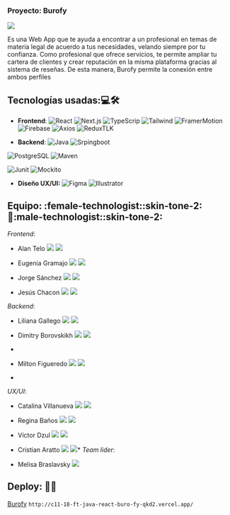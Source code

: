 
### Proyecto: Burofy
<div aling="center">
<img src="https://media.discordapp.net/attachments/689676081430921274/1113867403219189852/burofy_logo.jpeg">
  
<p>Es una Web App que te ayuda a encontrar a un profesional en temas de materia legal de acuerdo a tus necesidades, velando siempre por tu confianza. Como profesional que ofrece servicios, te permite ampliar tu cartera de clientes y crear reputación en la misma plataforma gracias al sistema de reseñas. De esta manera, Burofy permite la conexión entre ambos perfiles
</p>
  
</div>

## Tecnologías usadas::computer::hammer_and_wrench:

* **Frontend**: ![React](https://img.shields.io/badge/React-2E2E2E?style=for-the-badge&logo=React&logoColor=61DAFB) ![Next.js](https://img.shields.io/badge/Next.js-2E2E2E?style=for-the-badge&logo=Next.js&logoColor=white) ![TypeScrip](https://img.shields.io/badge/TypeScript-2E2E2E?style=for-the-badge&logo=TypeScript&logoColor=3178C6) ![Tailwind](https://img.shields.io/badge/Tailwind-2E2E2E?style=for-the-badge&logo=TailwindCSS&logoColor=06B6D4) ![FramerMotion](https://img.shields.io/badge/FramerMotion-2E2E2E?style=for-the-badge&logo=Framer&logoColor=C600E0) ![Firebase](https://img.shields.io/badge/Firebase-2E2E2E?style=for-the-badge&logo=Firebase&logoColor=FFCA28) ![Axios](https://img.shields.io/badge/Axios-2E2E2E?style=for-the-badge&logo=Axios&logoColor=5A29E4) ![ReduxTLK](https://img.shields.io/badge/ReduxTLK-2E2E2E?style=for-the-badge&logo=Redux&logoColor=764ABC)
 
* **Backend**: 
![Java](https://img.shields.io/badge/Java-2E2E2E?style=for-the-badge&logo=Java&logoColor=FF160B) ![Srpingboot](https://img.shields.io/badge/Springboot-2E2E2E?style=for-the-badge&logo=Springboot&logoColor=6DB33F) 

![PostgreSQL](https://img.shields.io/badge/postgresql-2E2E2E?style=for-the-badge&logo=Postgresql&logoColor=4169E1) ![Maven](https://img.shields.io/badge/Maven-2E2E2E?style=for-the-badge&logo=Apachemaven&logoColor=C71A36) 

![Junit](https://img.shields.io/badge/Junit-2E2E2E?style=for-the-badge&logo=JUnit5&logoColor=25A162) ![Mockito](https://img.shields.io/badge/Mockito-2E2E2E?style=for-the-badge&logo=Mockito&logoColor=FF160B)
* **Diseño UX/UI:** ![Figma](https://img.shields.io/badge/Figma-2E2E2E?style=for-the-badge&logo=figma&logoColor=F24E1E) ![Illustrator](https://img.shields.io/badge/Illustrator-2E2E2E?style=for-the-badge&logo=AdobeIllustrator&logoColor=FF9A00)
 
## Equipo: :female-technologist::skin-tone-2::raised_hands::male-technologist::skin-tone-2:
*Frontend*:

* Alan Telo <a href="https://github.com/agtelo"><img src="https://img.shields.io/badge/_-181717?style=for-the-badge&logo=github&logoColor=white"></a> <a href="https://www.linkedin.com/in/alan-gabriel-telo/"><img src="https://img.shields.io/badge/_-0A66C2?style=for-the-badge&logo=Linkedin&logoColor=white"></a>
 
* Eugenia Gramajo <a href="https://github.com/EugeniaGramajo"><img src="https://img.shields.io/badge/_-181717?style=for-the-badge&logo=github&logoColor=white"></a> <a href="https://www.linkedin.com/in/eugenia-gramajo/"><img src="https://img.shields.io/badge/_-0A66C2?style=for-the-badge&logo=Linkedin&logoColor=white"></a>
 
* Jorge Sánchez <a href="https://github.com/jorge4684"><img src="https://img.shields.io/badge/_-181717?style=for-the-badge&logo=github&logoColor=white"></a> <a href="https://www.linkedin.com/in/jorge-sanchez-bb3183255"><img src="https://img.shields.io/badge/_-0A66C2?style=for-the-badge&logo=Linkedin&logoColor=white"></a>
 
* Jesús Chacon <a href="https://github.com/Afrozens"><img src="https://img.shields.io/badge/_-181717?style=for-the-badge&logo=github&logoColor=white"></a> <a href="https://www.linkedin.com/in/jesus-chacon-b54b4a223/"><img src="https://img.shields.io/badge/_-0A66C2?style=for-the-badge&logo=Linkedin&logoColor=white"></a>
 
*Backend*:
* Liliana Gallego <a href="https://github.com/LilianaGallego"><img src="https://img.shields.io/badge/_-181717?style=for-the-badge&logo=github&logoColor=white"></a> <a href="https://www.linkedin.com/in/lilianagallegom/"><img src="https://img.shields.io/badge/_-0A66C2?style=for-the-badge&logo=Linkedin&logoColor=white"></a>
 
* Dimitry Borovskikh <a href="https://github.com/dimantos"><img src="https://img.shields.io/badge/_-181717?style=for-the-badge&logo=github&logoColor=white"></a> <a href="https://www.linkedin.com/in/dimantos/"><img src="https://img.shields.io/badge/_-0A66C2?style=for-the-badge&logo=Linkedin&logoColor=white"></a>
* 
* Milton Figueredo <a href="https://github.com/Miles-Arts"><img src="https://img.shields.io/badge/_-181717?style=for-the-badge&logo=github&logoColor=white"></a> <a href="https://www.linkedin.com/in/milton-figueredo-miles-arts/"><img src="https://img.shields.io/badge/_-0A66C2?style=for-the-badge&logo=Linkedin&logoColor=white"></a>
* 
*UX/UI*:

* Catalina Villanueva <a href="https://www.behance.net/catavillanueva"><img src="https://img.shields.io/badge/_-1769FF?style=for-the-badge&logo=behance&logoColor=white"></a> <a href="https://www.linkedin.com/in/catalina-villanueva/"><img src="https://img.shields.io/badge/_-0A66C2?style=for-the-badge&logo=Linkedin&logoColor=white"></a>
 
* Regina Baños <a href="https://scythe-syzygy-0f0.notion.site/Regina-Ba-os-656ad6f63d6d4a8e9e98b71f728c5b8c"><img src="https://img.shields.io/badge/_-000000?style=for-the-badge&logo=notion&logoColor=white"></a> <a href="https://www.linkedin.com/in/regina-ba%C3%B1os-mart%C3%ADnez-69b897244/"><img src="https://img.shields.io/badge/_-0A66C2?style=for-the-badge&logo=Linkedin&logoColor=white"></a>
 
* Víctor Dzul <a href="https://www.behance.net/victordzul"><img src="https://img.shields.io/badge/_-1769FF?style=for-the-badge&logo=behance&logoColor=white"></a> <a href="https://www.linkedin.com/in/victordzul/"><img src="https://img.shields.io/badge/_-0A66C2?style=for-the-badge&logo=Linkedin&logoColor=white"></a>
 
* Cristian Aratto <a href="https://www.behance.net/cristianarattoux"><img src="https://img.shields.io/badge/_-1769FF?style=for-the-badge&logo=behance&logoColor=white"></a> <a href="https://www.linkedin.com/in/cristian-aratto/"><img src="https://img.shields.io/badge/_-0A66C2?style=for-the-badge&logo=Linkedin&logoColor=white"></a>* 
*Team lider*:

* Melisa Braslavsky <a href="https://www.linkedin.com/in/melisa-braslavsky/"><img src="https://img.shields.io/badge/_-0A66C2?style=for-the-badge&logo=Linkedin&logoColor=white"></a>
 
## Deploy: :rocket::checkered_flag:
[Burofy](http://c11-18-ft-java-react-buro-fy-qkd2.vercel.app/)
` http://c11-18-ft-java-react-buro-fy-qkd2.vercel.app/ `

</hr>

